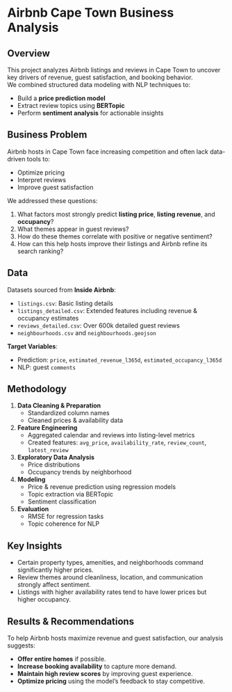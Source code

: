 # Airbnb Cape Town Business Analysis

## Overview
This project analyzes Airbnb listings and reviews in Cape Town to uncover key drivers of revenue, guest satisfaction, and booking behavior.  
We combined structured data modeling with NLP techniques to:
- Build a **price prediction model**
- Extract review topics using **BERTopic**
- Perform **sentiment analysis** for actionable insights

## Business Problem
Airbnb hosts in Cape Town face increasing competition and often lack data-driven tools to:
- Optimize pricing
- Interpret reviews
- Improve guest satisfaction

We addressed these questions:
1. What factors most strongly predict **listing price**, **listing revenue**, and **occupancy**?
2. What themes appear in guest reviews?
3. How do these themes correlate with positive or negative sentiment?
4. How can this help hosts improve their listings and Airbnb refine its search ranking?

## Data
Datasets sourced from **Inside Airbnb**:
- `listings.csv`: Basic listing details
- `listings_detailed.csv`: Extended features including revenue & occupancy estimates
- `reviews_detailed.csv`: Over 600k detailed guest reviews
- `neighbourhoods.csv` and `neighbourhoods.geojson`

**Target Variables**:
- Prediction: `price`, `estimated_revenue_l365d`, `estimated_occupancy_l365d`
- NLP: guest `comments`

## Methodology
1. **Data Cleaning & Preparation**
   - Standardized column names
   - Cleaned prices & availability data
2. **Feature Engineering**
   - Aggregated calendar and reviews into listing-level metrics
   - Created features: `avg_price`, `availability_rate`, `review_count`, `latest_review`
3. **Exploratory Data Analysis**
   - Price distributions
   - Occupancy trends by neighborhood
4. **Modeling**
   - Price & revenue prediction using regression models
   - Topic extraction via BERTopic
   - Sentiment classification
5. **Evaluation**
   - RMSE for regression tasks
   - Topic coherence for NLP

## Key Insights
- Certain property types, amenities, and neighborhoods command significantly higher prices.
- Review themes around cleanliness, location, and communication strongly affect sentiment.
- Listings with higher availability rates tend to have lower prices but higher occupancy.

## Results & Recommendations
To help Airbnb hosts maximize revenue and guest satisfaction, our analysis suggests:
- **Offer entire homes** if possible.
- **Increase booking availability** to capture more demand.
- **Maintain high review scores** by improving guest experience.
- **Optimize pricing** using the model’s feedback to stay competitive.